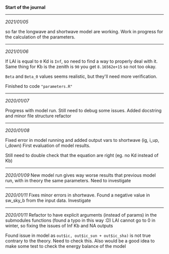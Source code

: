 **Start of the journal**

________________
*2021/01/05*

so far the longwave and shortwave model are working.
Work in progress for the calculation of the parameters.

________________
*2021/01/06*

If LAI is equal to `0` Kd is `Inf`, so need to find a way to properly deal with it.  
Same thing for Kb is the zenith is `90` you get `8.16562e+15` so not too okay.

`Beta` and `Beta_0` values seems realistic, but they'll need more verification.

Finished to code `"parameters.R"` 

----------------
*2020/01/07*

Progress with model run. Still need to debug some issues.
Added docstring and minor file structure refactor

-----------
*2020/01/08*

Fixed error in model running and added output vars to shortwave (ig, i_up, i_down)
First evaluation of model results.

Still need to double check that the equation are right (eg. no Kd instead of Kb)

----------------
*2020/01/09*
New model run gives way worse results that previous model run, with in theory the same parameters.
Need to investigate

--------------
*2020/01/11*
Fixes minor errors in shortwave.
Found a negative value in sw_sky_b from the input data. Investigate

-------------
*2020/01/11*
Refactor to have explicit arguments (instead of params) in the submodules functions (found a typo in this way :D)
LAI cannot go to 0 in winter, so fixing the issues of Inf Kb and NA outputs

Found issue in model as `out$ic, out$ic_sun + out$ic_sha)` is not true contrary to the theory.
Need to check this.
Also would be a good idea to make some test to check the energy balance of the model